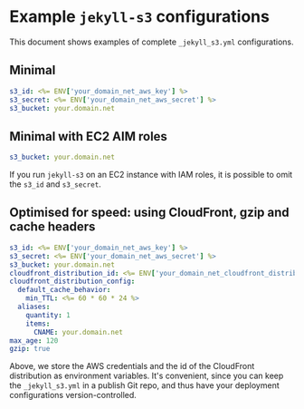 # Example `jekyll-s3` configurations

This document shows examples of complete `_jekyll_s3.yml` configurations.

## Minimal

````yaml
s3_id: <%= ENV['your_domain_net_aws_key'] %>
s3_secret: <%= ENV['your_domain_net_aws_secret'] %>
s3_bucket: your.domain.net
````

## Minimal with EC2 AIM roles

````yaml
s3_bucket: your.domain.net
````

If you run `jekyll-s3` on an EC2 instance with IAM roles, it is possible to omit
the `s3_id` and `s3_secret`.

## Optimised for speed: using CloudFront, gzip and cache headers

````yaml
s3_id: <%= ENV['your_domain_net_aws_key'] %>
s3_secret: <%= ENV['your_domain_net_aws_secret'] %>
s3_bucket: your.domain.net
cloudfront_distribution_id: <%= ENV['your_domain_net_cloudfront_distribution_id'] %>
cloudfront_distribution_config:
  default_cache_behavior:
    min_TTL: <%= 60 * 60 * 24 %>
  aliases:
    quantity: 1
    items:
      CNAME: your.domain.net
max_age: 120
gzip: true
````

Above, we store the AWS credentials and the id of the CloudFront distribution as
environment variables. It's convenient, since you can keep the `_jekyll_s3.yml`
in a publish Git repo, and thus have your deployment configurations
version-controlled.
